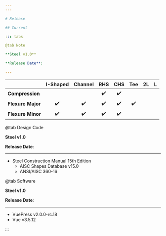 ```yaml
---
---

# Release

## Current

::: tabs

@tab Note

**Steel v1.0**

**Release Date**:

---
```


|                   | I-Shaped                            | Channel                             | RHS                                 | CHS                                 | Tee                                 | 2L | L |
| ----------------- | ----------------------------------- | ----------------------------------- | ----------------------------------- | ----------------------------------- | ----------------------------------- | -- | - |
| **Compression**   |                                     |                                     | <center>:heavy_check_mark:</center> | <center>:heavy_check_mark:</center> |                                     |    |   |
| **Flexure Major** | <center>:heavy_check_mark:</center> | <center>:heavy_check_mark:</center> | <center>:heavy_check_mark:</center> | <center>:heavy_check_mark:</center> | <center>:heavy_check_mark:</center> |    |   |
| **Flexure Minor** | <center>:heavy_check_mark:</center> | <center>:heavy_check_mark:</center> | <center>:heavy_check_mark:</center> | <center>:heavy_check_mark:</center> |                                     |    |   |

@tab Design Code

**Steel v1.0**

**Release Date**:

---

- Steel Construction Manual 15th Edition
  - AISC Shapes Database v15.0
  - ANSI/AISC 360-16

@tab Software

**Steel v1.0**

**Release Date**:

---

- VuePress v2.0.0-rc.18
- Vue v3.5.12

:::


<!-- ## Older -->